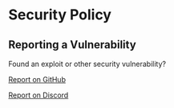 # Security Policy

## Reporting a Vulnerability

Found an exploit or other security vulnerability? 

[Report on GitHub](https://github.com/afkvido-development/MessageEngine-Core/issues/new?assignees=&labels=Bug%2CExploit%2CHigh+Priority&template=exploit.yml&title=%5BE%5D+title)

[Report on Discord](https://disboard.org/server/893975758677086238)
